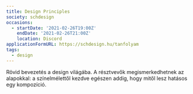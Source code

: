 ```yaml
---
title: Design Principles
society: schdesign
occasions:
  - startDate: '2021-02-26T19:00Z'
    endDate: '2021-02-26T21:00Z'
    location: Discord
applicationFormURL: https://schdesign.hu/tanfolyam
tags:
  - design
---
```


Rövid bevezetés a design világába. A résztvevők megismerkedhetnek az alapokkal: a színelmélettől kezdve egészen addig, hogy mitől lesz hatásos egy kompozíció.
